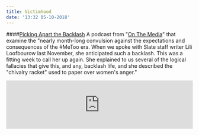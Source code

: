 ```yaml
---
title: Victimhood
date: '13:32 05-10-2018'
---
```


####[Picking Apart the Backlash](https://www.wnycstudios.org/story/backlash-kavanaugh)
A podcast from "[On The Media](https://www.wnycstudios.org/shows/otm)" that examine the "nearly month-long convulsion against the expectations and consequences of the #MeToo era. When we spoke with Slate staff writer Lili Loofbourow last November, she anticipated such a backlash. This was a fitting week to call her up again. She explained to us several of the logical fallacies that give this, and any, backlash life, and she described the "chivalry racket" used to paper over women's anger."
<iframe frameborder="0" scrolling="no" height="130" width="100%" src="https://www.wnyc.org/widgets/ondemand_player/wnycstudios/#file=/audio/json/887883/&share=1"></iframe>